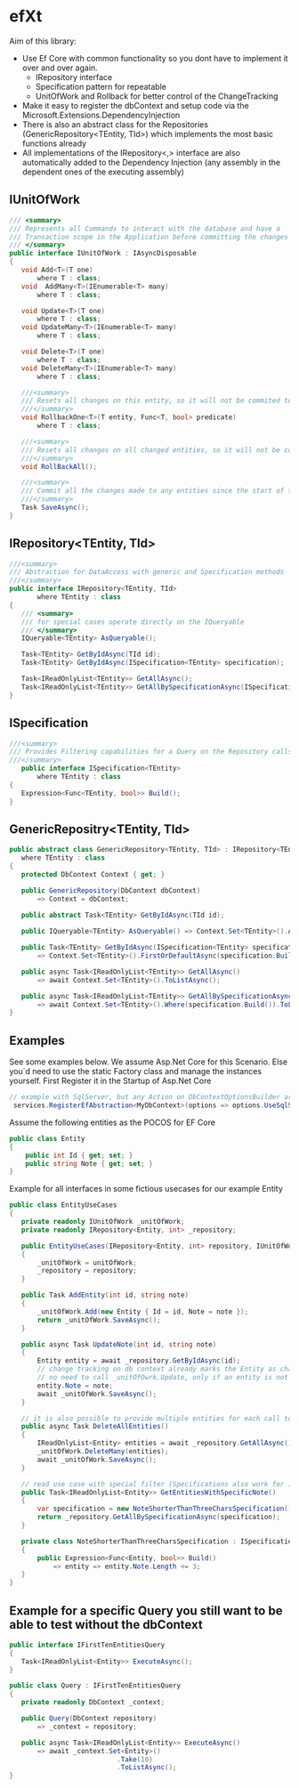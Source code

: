 # efXt

Aim of this library:
* Use Ef Core with common functionality so you dont have to implement it over and over again.
  * IRepository<TEntity> interface
  * Specification pattern for repeatable 
  * UnitOfWork and Rollback for better control of the ChangeTracking 
* Make it easy to register the dbContext and setup code via the Microsoft.Extensions.DependencyInjection
* There is also an abstract class for the Repositories (GenericRepository<TEntity, TId>) which implements the most basic functions already
* All implementations of the IRepository<,> interface are also automatically added to the Dependency Injection (any assembly in the dependent ones of the executing assembly)
 
## IUnitOfWork
 ```csharp
/// <summary>
/// Represents all Commands to interact with the database and have a 
/// Transaction scope in the Application before committing the changes to the database
/// </summary>
public interface IUnitOfWork : IAsyncDisposable
{
    void Add<T>(T one)
        where T : class;
    void  AddMany<T>(IEnumerable<T> many)
        where T : class;

    void Update<T>(T one)
        where T : class;
    void UpdateMany<T>(IEnumerable<T> many)
        where T : class;

    void Delete<T>(T one)
        where T : class;
    void DeleteMany<T>(IEnumerable<T> many)
        where T : class;

    ///<summary>
    /// Resets all changes on this entity, so it will not be commited to the database on Save
    ///</summary>
    void RollbackOne<T>(T entity, Func<T, bool> predicate)
        where T : class;

    ///<summary>
    /// Resets all changes on all changed entities, so it will not be commited to the database on Save
    ///</summary>
    void RollBackAll();

    ///<summary>
    /// Commit all the changes made to any entities since the start of the UnitOfWork
    ///</summary>
    Task SaveAsync();
}
 ```

## IRepository<TEntity, TId>
 ```csharp
///<summary>
/// Abstraction for DataAccess with generic and Specification methods
///</summary>
public interface IRepository<TEntity, TId>
        where TEntity : class
{
    /// <summary>
    /// for special cases operate directly on the IQueryable
    /// </summary>
    IQueryable<TEntity> AsQueryable();

    Task<TEntity> GetByIdAsync(TId id);
    Task<TEntity> GetByIdAsync(ISpecification<TEntity> specification);

    Task<IReadOnlyList<TEntity>> GetAllAsync();
    Task<IReadOnlyList<TEntity>> GetAllBySpecificationAsync(ISpecification<TEntity> specification);
}
 ```

## ISpecification<TEntity>
 ```csharp
 ///<summary>
/// Provides Filtering capabilities for a Query on the Repository calls.
///</summary>
    public interface ISpecification<TEntity>
        where TEntity : class
{
    Expression<Func<TEntity, bool>> Build();
}
 ```

 ## GenericRepositry<TEntity, TId>
 ```csharp
public abstract class GenericRepository<TEntity, TId> : IRepository<TEntity, TId>
    where TEntity : class
{
    protected DbContext Context { get; }

    public GenericRepository(DbContext dbContext)
        => Context = dbContext;

    public abstract Task<TEntity> GetByIdAsync(TId id);
    
    public IQueryable<TEntity> AsQueryable() => Context.Set<TEntity>().AsQueryable();

    public Task<TEntity> GetByIdAsync(ISpecification<TEntity> specification) 
        => Context.Set<TEntity>().FirstOrDefaultAsync(specification.Build());

    public async Task<IReadOnlyList<TEntity>> GetAllAsync()
        => await Context.Set<TEntity>().ToListAsync();

    public async Task<IReadOnlyList<TEntity>> GetAllBySpecificationAsync(ISpecification<TEntity> specification)
        => await Context.Set<TEntity>().Where(specification.Build()).ToListAsync();
}
 ```

 
 ## Examples
See some examples below. We assume Asp.Net Core for this Scenario. Else you´d need to use the static Factory class and manage the instances yourself.
First Register it in the Startup of Asp.Net Core
```csharp
// example with SqlServer, but any Action on DbContextOptionsBuilder are allowed.
 services.RegisterEfAbstraction<MyDbContext>(options => options.UseSqlServer("connectionstring"));
```

Assume the following entities as the POCOS for EF Core
```csharp
public class Entity
{
    public int Id { get; set; }
    public string Note { get; set; }
}
```

Example for all interfaces in some fictious usecases for our example Entity
 ```csharp
public class EntityUseCases
{
    private readonly IUnitOfWork _unitOfWork;
    private readonly IRepository<Entity, int> _repository;

    public EntityUseCases(IRepository<Entity, int> repository, IUnitOfWork unitOfWork)
    {
        _unitOfWork = unitOfWork;
        _repository = repository;
    }

    public Task AddEntity(int id, string note)
    {
        _unitOfWork.Add(new Entity { Id = id, Note = note });
        return _unitOfWork.SaveAsync();
    }

    public async Task UpdateNote(int id, string note)
    {
        Entity entity = await _repository.GetByIdAsync(id);
        // change tracking on db context already marks the Entity as changed
        // no need to call _unitOfOwrk.Update, only if an entity is not attached yet (e.g. when using AsNoTracking)
        entity.Note = note;
        await _unitOfWork.SaveAsync();
    }

    // it is also possible to provide multiple entities for each call to Add, Update or Delete with the Many Suffix
    public async Task DeleteAllEntities()
    {
        IReadOnlyList<Entity> entities = await _repository.GetAllAsync();
        _unitOfWork.DeleteMany(entities);
        await _unitOfWork.SaveAsync();
    }

    // read use case with special filter (Specifications also work for )
    public Task<IReadOnlyList<Entity>> GetEntitiesWithSpecificNote()
    {
        var specification = new NoteShorterThanThreeCharsSpecification();
        return _repository.GetAllBySpecificationAsync(specification);
    }

    private class NoteShorterThanThreeCharsSpecification : ISpecification<Entity>
    {
        public Expression<Func<Entity, bool>> Build()
            => entity => entity.Note.Length <= 3;
    }
}
 ```
 
 ## Example for a specific Query you still want to be able to test without the dbContext
 ```csharp
public interface IFirstTenEntitiesQuery
{
    Task<IReadOnlyList<Entity>> ExecuteAsync();
}

public class Query : IFirstTenEntitiesQuery
{
    private readonly DbContext _context;

    public Query(DbContext repository)
        => _context = repository;

    public async Task<IReadOnlyList<Entity>> ExecuteAsync()
        => await _context.Set<Entity>()
                            .Take(10)
                            .ToListAsync();
}
 ```


